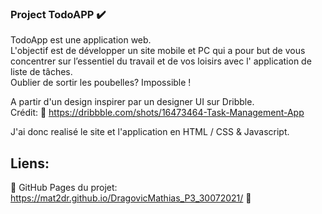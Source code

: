 ### Project TodoAPP :heavy_check_mark:

TodoApp est une application web.<br />
L'objectif est de développer un site mobile et PC qui a pour but de vous concentrer sur l’essentiel du travail et de vos loisirs avec l' application de liste de tâches.<br />
Oublier de sortir les poubelles? Impossible !<br />

A partir d'un design inspirer par un designer UI sur Dribble.<br />
Crédit: :link: https://dribbble.com/shots/16473464-Task-Management-App

J'ai donc realisé le site et l'application en HTML / CSS & Javascript.

## Liens:

:link: GitHub Pages du projet: https://mat2dr.github.io/DragovicMathias_P3_30072021/ :link:

 
